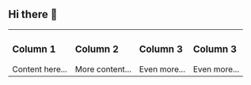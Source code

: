 ## Hi there 👋

<table>
  <tr widht:100%>
    <td><h3>Column 1</h3>Content here...</td>
    <td><h3>Column 2</h3>More content...</td>
    <td><h3>Column 3</h3>Even more...</td>
    <td><h3>Column 3</h3>Even more...</td>
  </tr>
</table>
